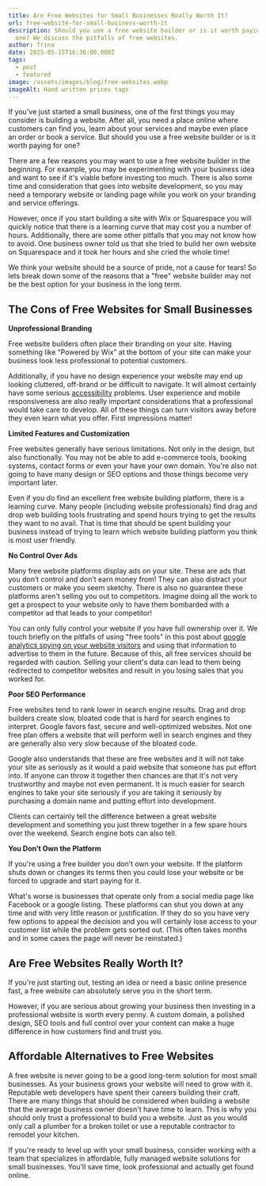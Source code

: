 ```yaml
---
title: Are Free Websites for Small Businesses Really Worth It?
url: free-website-for-small-business-worth-it
description: Should you use a free website builder or is it worth paying for
  one? We discuss the pitfalls of free websites.
author: Trina
date: 2025-05-15T16:36:00.000Z
tags:
  - post
  - featured
image: /assets/images/blog/free-websites.webp
imageAlt: Hand written prices tags
---
```

If you've just started a small business, one of the first things you may consider is building a website. After all, you need a place online where customers can find you, learn about your services and maybe even place an order or book a service. But should you use a free website builder or is it worth paying for one?

There are a few reasons you may want to use a free website builder in the beginning. For example, you may be experimenting with your business idea and want to see if it's viable before investing too much. There is also some time and consideration that goes into website development, so you may need a temporary website or landing page while you work on your branding and service offerings.

However, once if you start building a site with Wix or Squarespace you will quickly notice that there is a learning curve that may cost you a number of hours. Additionally, there are some other pitfalls that you may not know how to avoid. One business owner told us that she tried to build her own website on Squarespace and it took her hours and she cried the whole time! 

We think your website should be a source of pride, not a cause for tears! So lets break down some of the reasons that a "free" website builder may not be the best option for your business in the long term.

## The Cons of Free Websites for Small Businesses

**Unprofessional Branding**

Free website builders often place their branding on your site. Having something like “Powered by Wix” at the bottom of your site can make your business look less professional to potential customers.

Additionally, if you have no design experience your website may end up looking cluttered, off-brand or be difficult to navigate. It will almost certainly have some serious [accessibility](https://saltsongwebdesign.com/blog/ada-compliance/) problems. User experience and mobile responsiveness are also really important considerations that a professional would take care to develop. All of these things can turn visitors away before they even learn what you offer. First impressions matter!

**Limited Features and Customization**

Free websites generally have serious limitations. Not only in the design, but also functionally. You may not be able to add e-commerce tools, booking systems, contact forms or even your have your own domain. You're also not going to have many design or SEO options and those things become very important later.

Even if you do find an excellent free website building platform, there is a learning curve. Many people (including website professionals) find drag and drop web building tools frustrating and spend hours trying to get the results they want to no avail. That is time that should be spent building your business instead of trying to learn which website building platform you think is most user friendly.

**No Control Over Ads**

Many free website platforms display ads on your site. These are ads that you don’t control and don’t earn money from! They can also distract your customers or make you seem sketchy. There is also no guarantee these platforms aren't selling you out to competitors. Imagine doing all the work to get a prospect to your website only to have them bombarded with a competitor ad that leads to your competitor!

You can only fully control your website if you have full ownership over it. We touch briefly on the pitfalls of using "free tools" in this post about [google analytics spying on your website visitors](https://saltsongwebdesign.com/blog/google-may-be-sinking-you/) and using that information to advertise to them in the future. Because of this, all free services should be regarded with caution. Selling your client's data can lead to them being redirected to competitor websites and result in you losing sales that you worked for.

**Poor SEO Performance**

Free websites tend to rank lower in search engine results. Drag and drop builders create slow, bloated code that is hard for search engines to interpret. Google favors fast, secure and well-optimized websites. Not one free plan offers a website that will perform well in search engines and they are generally also very slow because of the bloated code. 

Google also understands that these are free websites and it will not take your site as seriously as it would a paid website that someone has put effort into. If anyone can throw it together then chances are that it's not very trustworthy and maybe not even permanent. It is much easier for search engines to take your site seriously if you are taking it seriously by purchasing a domain name and putting effort into development.

Clients can certainly tell the difference between a great website development and something you just threw together in a few spare hours over the weekend. Search engine bots can also tell. 

**You Don’t Own the Platform**

If you're using a free builder you don’t own your website. If the platform shuts down or changes its terms then you could lose your website or be forced to upgrade and start paying for it. 

What's worse is businesses that operate only from a social media page like Facebook or a google listing. These platforms can shut you down at any time and with very little reason or justification. If they do so you have very few options to appeal the decision and you will certainly lose access to your customer list while the problem gets sorted out. (This often takes months and in some cases the page will never be reinstated.)

## Are Free Websites Really Worth It?

If you're just starting out, testing an idea or need a basic online presence fast, a free website can absolutely serve you in the short term. 

However, if you are serious about growing your business then investing in a professional website is worth every penny. A custom domain, a polished design, SEO tools and full control over your content can make a huge difference in how customers find and trust you.

## Affordable Alternatives to Free Websites

A free website is never going to be a good long-term solution for most small businesses. As your business grows your website will need to grow with it. Reputable web developers have spent their careers building their craft. There are many things that should be considered when building a website that the average business owner doesn't have time to learn. This is why you should only trust a professional to build you a website. Just as you would only call a plumber for a broken toilet or use a reputable contractor to remodel your kitchen.

If you're ready to level up with your small business, consider working with a team that specializes in affordable, fully managed website solutions for small businesses. You’ll save time, look professional and actually get found online.
